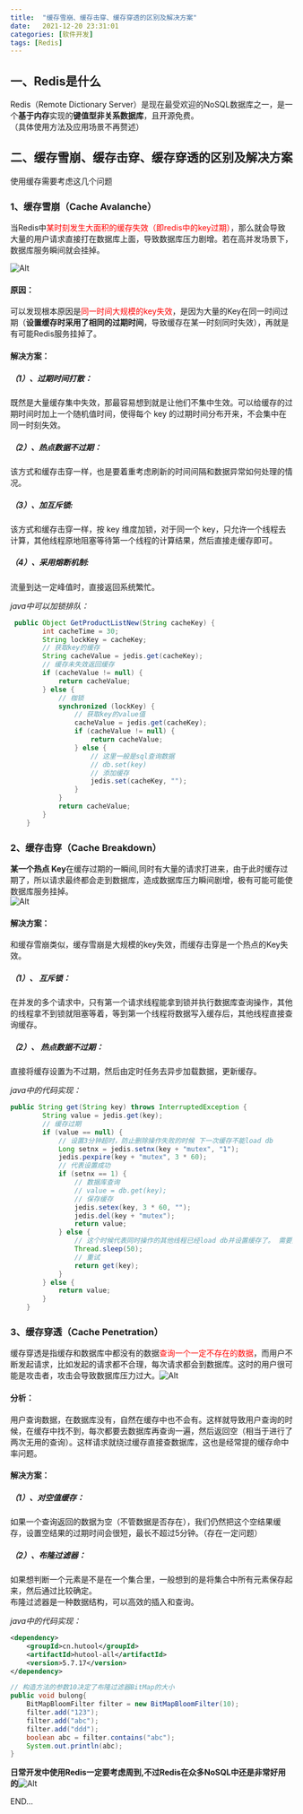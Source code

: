 ```yaml
---
title:  "缓存雪崩、缓存击穿、缓存穿透的区别及解决方案"
date:   2021-12-20 23:31:01
categories: [软件开发]
tags: [Redis]
---
```

## 一、Redis是什么
Redis（Remote Dictionary Server）是现在最受欢迎的NoSQL数据库之一，是一个**基于内存**实现的**键值型非关系数据库**，且开源免费。  
（具体使用方法及应用场景不再赘述）

## 二、缓存雪崩、缓存击穿、缓存穿透的区别及解决方案
使用缓存需要考虑这几个问题
### 1、缓存雪崩（Cache Avalanche）
当Redis中<font color=Red>某时刻发生大面积的缓存失效（即redis中的key过期）</font>，那么就会导致大量的用户请求直接打在数据库上面，导致数据库压力剧增。若在高并发场景下，数据库服务瞬间就会挂掉。

​​​​​​![Alt](../blog_images/redis_cache_info/cache_avalanche.jpg)   
#### 原因：
可以发现根本原因是<font color=Red>同一时间大规模的key失效</font>，是因为大量的Key在同一时间过期（**设置缓存时采用了相同的过期时间**，导致缓存在某一时刻同时失效），再就是有可能Redis服务挂掉了。
#### 解决方案：
##### （1）、过期时间打散：
既然是大量缓存集中失效，那最容易想到就是让他们不集中生效。可以给缓存的过期时间时加上一个随机值时间，使得每个 key 的过期时间分布开来，不会集中在同一时刻失效。
##### （2）、热点数据不过期：
该方式和缓存击穿一样，也是要着重考虑刷新的时间间隔和数据异常如何处理的情况。
##### （3）、加互斥锁: 
该方式和缓存击穿一样，按 key 维度加锁，对于同一个 key，只允许一个线程去计算，其他线程原地阻塞等待第一个线程的计算结果，然后直接走缓存即可。
##### （4）、采用熔断机制:
流量到达一定峰值时，直接返回系统繁忙。   

*java中可以加锁排队：*
``` java
 public Object GetProductListNew(String cacheKey) {
        int cacheTime = 30;
        String lockKey = cacheKey; 
        // 获取key的缓存
        String cacheValue = jedis.get(cacheKey); 
        // 缓存未失效返回缓存
        if (cacheValue != null) {
            return cacheValue;
        } else { 
            // 枷锁
            synchronized (lockKey) { 
                // 获取key的value值
                cacheValue = jedis.get(cacheKey);
                if (cacheValue != null) {
                    return cacheValue;
                } else { 
                    // 这里一般是sql查询数据 
                    // db.set(key) 
                    // 添加缓存
                    jedis.set(cacheKey, "");
                }
            }
            return cacheValue;
        }
    }
```
### 2、缓存击穿（Cache Breakdown）
**某一个热点 Key**在缓存过期的一瞬间,同时有大量的请求打进来，由于此时缓存过期了，所以请求最终都会走到数据库，造成数据库压力瞬间剧增，极有可能可能使数据库服务挂掉。  
​​​​​​![Alt](../blog_images/redis_cache_info/cache_breakdown.jpg)   
#### 解决方案：
和缓存雪崩类似，缓存雪崩是大规模的key失效，而缓存击穿是一个热点的Key失效。
##### （1）、 互斥锁：
在并发的多个请求中，只有第一个请求线程能拿到锁并执行数据库查询操作，其他的线程拿不到锁就阻塞等着，等到第一个线程将数据写入缓存后，其他线程直接查询缓存。
##### （2）、 热点数据不过期：
直接将缓存设置为不过期，然后由定时任务去异步加载数据，更新缓存。

*java中的代码实现：*
``` java
public String get(String key) throws InterruptedException {
        String value = jedis.get(key);
        // 缓存过期
        if (value == null) {
            // 设置3分钟超时，防止删除操作失败的时候 下一次缓存不能load db
            Long setnx = jedis.setnx(key + "mutex", "1");
            jedis.pexpire(key + "mutex", 3 * 60);
            // 代表设置成功
            if (setnx == 1) {
                // 数据库查询
                // value = db.get(key);
                // 保存缓存
                jedis.setex(key, 3 * 60, "");
                jedis.del(key + "mutex");
                return value;
            } else {
                // 这个时候代表同时操作的其他线程已经load db并设置缓存了。 需要重新重新获取缓存
                Thread.sleep(50);
                // 重试
                return get(key);
            }
        } else {
            return value;
        }
    }
```
### 3、缓存穿透（Cache Penetration）
缓存穿透是指缓存和数据库中都没有的数据<font color=Red>查询一个一定不存在的数据</font>，而用户不断发起请求，比如发起的请求都不合理，每次请求都会到数据库。这时的用户很可能是攻击者，攻击会导致数据库压力过大。
​​​​​​![Alt](../blog_images/redis_cache_info/cache_penetration.jpg)  
#### 分析：
用户查询数据，在数据库没有，自然在缓存中也不会有。这样就导致用户查询的时候，在缓存中找不到，每次都要去数据库再查询一遍，然后返回空（相当于进行了两次无用的查询）。这样请求就绕过缓存直接查数据库，这也是经常提的缓存命中率问题。
#### 解决方案：
##### （1）、对空值缓存：
如果一个查询返回的数据为空（不管数据是否存在），我们仍然把这个空结果缓存，设置空结果的过期时间会很短，最长不超过5分钟。（存在一定问题）
##### （2）、布隆过滤器：
如果想判断一个元素是不是在一个集合里，一般想到的是将集合中所有元素保存起来，然后通过比较确定。  
布隆过滤器是一种数据结构，可以高效的插入和查询。

*java中的代码实现：*
``` xml
<dependency> 
    <groupId>cn.hutool</groupId> 
    <artifactId>hutool-all</artifactId> 
    <version>5.7.17</version> 
</dependency>
```
``` java
// 构造方法的参数10决定了布隆过滤器BitMap的大小 
public void bulong{
    BitMapBloomFilter filter = new BitMapBloomFilter(10); 
    filter.add("123"); 
    filter.add("abc"); 
    filter.add("ddd"); 
    boolean abc = filter.contains("abc");
    System.out.println(abc);
}
```
**日常开发中使用Redis一定要考虑周到,不过Redis在众多NoSQL中还是非常好用的**
​​​​​​![Alt](../blog_images/redis_cache_info/1013528-20170926114007198-781865994.png)    

END...